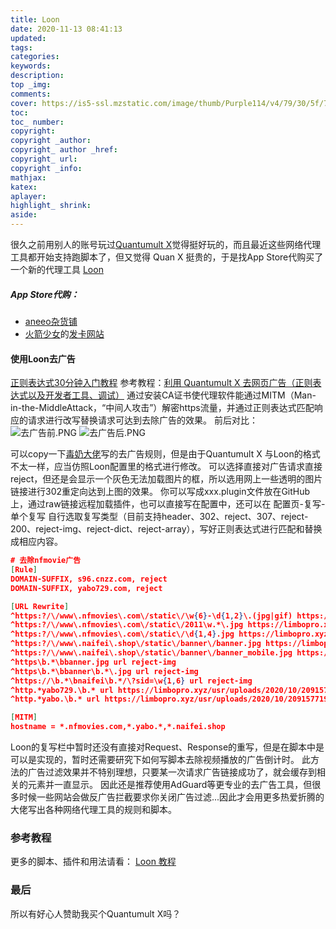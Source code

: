 ```yaml
---
title: Loon
date: 2020-11-13 08:41:13
updated:
tags:
categories:
keywords:
description:
top _img:
comments:
cover: https://is5-ssl.mzstatic.com/image/thumb/Purple114/v4/79/30/5f/79305f6e-de52-e79b-af5b-f202371866c5/AppIcon-0-0-1x_U007emarketing-0-0-0-7-0-0-sRGB-0-0-0-GLES2_U002c0-512MB-85-220-0-0.png/460x0w.png
toc:
toc_ number:
copyright:
copyright _author:
copyright_ author _href:
copyright_ url:
copyright _info:
mathjax:
katex:
aplayer:
highlight_ shrink:
aside:
---
```

很久之前用别人的账号玩过[Quantumult X](https://apps.apple.com/us/app/quantumult-x/id1443988620?l=zh)觉得挺好玩的，而且最近这些网络代理工具都开始支持跑脚本了，但又觉得 Quan X 挺贵的，于是找App Store代购买了一个新的代理工具 [Loon](https://apps.apple.com/us/app/loon/id1373567447) 

##### App Store代购：
* [aneeo杂货铺](https://buy.aneeo.com/)
* [火箭少女](https://t.me/RocketGirls_bot)的[发卡网站](https://www.rocketgirls.space/product/)

#### 使用Loon去广告
[正则表达式30分钟入门教程](https://deerchao.cn/tutorials/regex/regex.htm)
参考教程：[利用 Quantumult X 去网页广告（正则表达式以及开发者工具、调试）](https://limbopro.xyz/archives/12782.html)
通过安装CA证书使代理软件能通过MITM（Man-in-the-MiddleAttack，“中间人攻击”）解密https流量，并通过正则表达式匹配响应的请求进行改写替换请求可达到去除广告的效果。
前后对比：
![去广告前.PNG](https://i.loli.net/2020/11/19/2cBxbgt6kf9MX4I.jpg)
![去广告后.PNG](https://i.loli.net/2020/11/19/yKPzolw2FtuD49b.jpg)

可以copy一下[毒奶大佬](https://limbopro.xyz/)写的去广告规则，但是由于Quantumult X 与Loon的格式不太一样，应当仿照Loon配置里的格式进行修改。
可以选择直接对广告请求直接reject，但还是会显示一个灰色无法加载图片的框，所以选用网上一些透明的图片链接进行302重定向达到上图的效果。
你可以写成xxx.plugin文件放在GitHub上，通过raw链接远程加载插件，也可以直接写在配置中，还可以在 配置页-复写-单个复写 自行选取复写类型（目前支持header、302、reject、307、reject-200、reject-img、reject-dict、reject-array），写好正则表达式进行匹配和替换成相应内容。
```JSON
# 去除nfmovie广告
[Rule]
DOMAIN-SUFFIX, s96.cnzz.com, reject
DOMAIN-SUFFIX, yabo729.com, reject

[URL Rewrite]
^https:?/\/www\.nfmovies\.com\/static\/\w{6}-\d{1,2}\.(jpg|gif) https://limbopro.xyz/usr/uploads/2020/10/2091577197.png 302
^https:?/\/www\.nfmovies\.com\/static\/2011\w.*\.jpg https://limbopro.xyz/usr/uploads/2020/10/2091577197.png 302
^https:?/\/www\.nfmovies\.com\/static\/\d{1,4}.jpg https://limbopro.xyz/usr/uploads/2020/10/2091577197.png 302
^https:?/\/www\.naifei\.shop\/static\/banner\/banner.jpg https://limbopro.xyz/usr/uploads/2020/10/2091577197.png 302
^https:?/\/www\.naifei\.shop\/static\/banner\/banner_mobile.jpg https://limbopro.xyz/usr/uploads/2020/10/2091577197.png 302
^https\b.*\bbanner.jpg url reject-img
^https\b.*\bbanner\b.*\.jpg url reject-img
^https://\b.*\bnaifei\b.*/\?sid=\w{1,6} url reject-img
^http.*yabo729.\b.* url https://limbopro.xyz/usr/uploads/2020/10/2091577197.png 302
^http.*yabo.\b.* url https://limbopro.xyz/usr/uploads/2020/10/2091577197.png 302

[MITM]
hostname = *.nfmovies.com,*.yabo.*,*.naifei.shop
```
Loon的复写栏中暂时还没有直接对Request、Response的重写，但是在脚本中是可以是实现的，暂时还需要研究下如何写脚本去除视频播放的广告倒计时。
此方法的广告过滤效果并不特别理想，只要某一次请求广告链接成功了，就会缓存到相关的元素并一直显示。
因此还是推荐使用AdGuard等更专业的去广告工具，但很多时候一些网站会做反广告拦截要求你关闭广告过滤...因此才会用更多热爱折腾的大佬写出各种网络代理工具的规则和脚本。
### 参考教程
更多的脚本、插件和用法请看：
[Loon 教程](https://github.com/chiupam/tutorial/blob/master/Loon/Plus/README.md)

### 最后
所以有好心人赞助我买个Quantumult X吗？